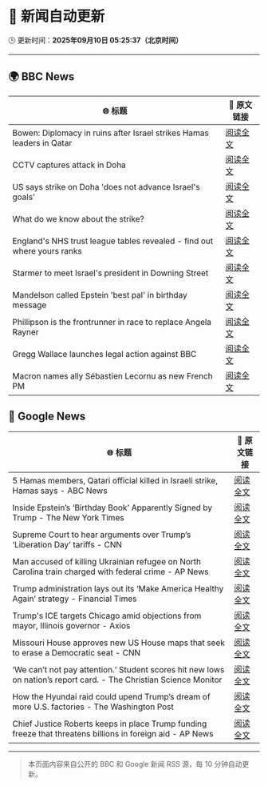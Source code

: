 # 🧠 新闻自动更新

🕒 更新时间：**2025年09月10日 05:25:37（北京时间）**

---

## 🌍 BBC News

| 🌐 标题 | 🔗 原文链接 |
|--------|-------------|
| Bowen: Diplomacy in ruins after Israel strikes Hamas leaders in Qatar | [阅读全文](https://www.bbc.com/news/articles/cm2zepgp5neo?at_medium=RSS&at_campaign=rss) |
| CCTV captures attack in Doha | [阅读全文](https://www.bbc.com/news/videos/c1dq39204wro?at_medium=RSS&at_campaign=rss) |
| US says strike on Doha 'does not advance Israel's goals' | [阅读全文](https://www.bbc.com/news/articles/cx25711r8jxo?at_medium=RSS&at_campaign=rss) |
| What do we know about the strike? | [阅读全文](https://www.bbc.com/news/articles/cq5jl77ygv4o?at_medium=RSS&at_campaign=rss) |
| England's NHS trust league tables revealed - find out where yours ranks | [阅读全文](https://www.bbc.com/news/articles/cq8eqxlypv7o?at_medium=RSS&at_campaign=rss) |
| Starmer to meet Israel's president in Downing Street | [阅读全文](https://www.bbc.com/news/articles/cly9jgmgqe8o?at_medium=RSS&at_campaign=rss) |
| Mandelson called Epstein 'best pal' in birthday message | [阅读全文](https://www.bbc.com/news/articles/cwy9dwe50leo?at_medium=RSS&at_campaign=rss) |
| Phillipson is the frontrunner in race to replace Angela Rayner | [阅读全文](https://www.bbc.com/news/articles/c3rvqv9yg4eo?at_medium=RSS&at_campaign=rss) |
| Gregg Wallace launches legal action against BBC | [阅读全文](https://www.bbc.com/news/articles/cdr60nvd4y2o?at_medium=RSS&at_campaign=rss) |
| Macron names ally Sébastien Lecornu as new French PM | [阅读全文](https://www.bbc.com/news/articles/crmenp1k0mjo?at_medium=RSS&at_campaign=rss) |

## 📰 Google News

| 🌐 标题 | 🔗 原文链接 |
|--------|-------------|
| 5 Hamas members, Qatari official killed in Israeli strike, Hamas says - ABC News | [阅读全文](https://news.google.com/rss/articles/CBMimgFBVV95cUxNS1lnU1NhY282d1MtQThHVDMzT29LU2puMHVpZmxtZ3VzUEZvM3pMckVORHpwTW5aSkdQQ082c0lRT1VpNTBlbnFLNGVGWjgwSFpUQVp0YkV0T3hXeTlDbnlRN1RoV2RqRFJ3NnFEUW1lMk0xOWVlVEs5cVVtUTNGNnpXb0dZaEpzcnAwTEpJZHIzY3VyWUJ2OWpn0gGfAUFVX3lxTE10eVZjdFJuWHU4YXpYbHdBX0RaNkpKcUh3SWJyNllvTXdHaUU4R2hXaFpsU0x0WE1nS2NMTmJfdFBwWnM4U2xDQTFaLThHTEpBQ290VVpHLVlPajJHZEFGT0FsTElQY0dnVU50bmN6X1RhYThrVTBvYkI1dGttM2htUEkzS0ZXS2JLaXFaSW45cXFwSWxpS2tiM3YycUxHaw?oc=5) |
| Inside Epstein’s ‘Birthday Book’ Apparently Signed by Trump - The New York Times | [阅读全文](https://news.google.com/rss/articles/CBMihAFBVV95cUxOdjEzb2J5UTQ0dWxwWGp5by1kRm9qVFF4aHdjeUJ5RDVtNkVIa3VSSmF0M2x3M1RQMGlzMk5MWlY2N1VXMVJ6c3BLbV8zLXpzMnE4a0ZHN1RpSDg0OUR3WDg4YUI4YTliTldBYktCTl85dHVxZEhmUXFwczF6RXdRZG1SSEI?oc=5) |
| Supreme Court to hear arguments over Trump’s ‘Liberation Day’ tariffs - CNN | [阅读全文](https://news.google.com/rss/articles/CBMibkFVX3lxTE9SUHFnZGZtb0lYTzBGVlpKV2FfeDJsODJVNzk4cnFrZ2NEUVYtU2JVcFBVLThYZ1FwSDN4VzM0Sm80WU4xMGVfWmMxTEVjLWc1c2k0SGVDT2xmc1EtaVRocWcyblpRa2ppODRaS0JR?oc=5) |
| Man accused of killing Ukrainian refugee on North Carolina train charged with federal crime - AP News | [阅读全文](https://news.google.com/rss/articles/CBMisAFBVV95cUxQbm1ZdjF2a1pMSVpmbGpPUFJmdXBkRzVENW5FdXVQMEM2M2ZLSXhnVFJNOTdzcWpORmJEV3JiNUo3UkhOQ0lTWWliVVN4TlhyMGZ0QjdKNVA4ZU04U0ktdlM0RlVpSzAxSEdoM3FqbmI1QUttMGhjVDN1aWJ0d3FXdmFBMExieC1ndEpOUWJzSUR2NnlhbzFUWjBnQzJwZTYwTHBXQkFFUXk4M2JNY0FJUQ?oc=5) |
| Trump administration lays out its ‘Make America Healthy Again’ strategy - Financial Times | [阅读全文](https://news.google.com/rss/articles/CBMicEFVX3lxTE15bnJ4emxuYm1Qb2xMNFhzY25ueURiMm4zUEJXT2VuRTM4bzFaMFBMemRId0xmUFBPU3J4Z0Q4YlpBZ2N5UUQ2NDlpTU56a3BDQXBCZXYtZV9kVVlTck5SbFdBZmtjSkpwNlU1b05lTGU?oc=5) |
| Trump's ICE targets Chicago amid objections from mayor, Illinois governor - Axios | [阅读全文](https://news.google.com/rss/articles/CBMihgFBVV95cUxOWXBxLWdwOGV3ZlBaUlJ0QVRHbndtYjkwN0QzRlNPZGptVnJTT0lXcThGUUdLT1JFVU1jM0pfYzlYSk1saHJBT2dPV203di01dmcxaW45UXhwS1RNaExXa0JSU1BuTG9GQTJnWlNhRHc4VkFySW1vUHNaTmdEekNlZ01BUGpGQQ?oc=5) |
| Missouri House approves new US House maps that seek to erase a Democratic seat - CNN | [阅读全文](https://news.google.com/rss/articles/CBMib0FVX3lxTE0zMnFkZFZ3d0VoZ09LMG1CUzltOHlFa205bHV3VDRYTWhncjZ6ZGI5a0JKOEJjNDN0d2xoc1ktcFhNSWRmYjk3aXZSM3hnTmJjYkI1d3Z4WDBOMGJkU2xYT2Mzdk1BRUU1MzZqazA5QQ?oc=5) |
| ‘We can’t not pay attention.’ Student scores hit new lows on nation’s report card. - The Christian Science Monitor | [阅读全文](https://news.google.com/rss/articles/CBMioAFBVV95cUxPNjR3cHlVSlNZYUwxVG9Ha1BKaXV6VU5zQlJhbkRzNWthQUZGVVJvemUweU1JMHZVR3FERTFwd2dqVDBsT2R0YmxnanlQc291TFZMaEYxT3M4dUVjcms5MzZ1TDMwdEtrMTlNelNyQ3B0Y2dZZVpiM1Ytc1hUWnZrVGRST2o3dnhCVV9RaV9yNWJoWVFhX2ctMnlDVWVZTzBR0gG6AUFVX3lxTE1JV3BsQ0xGMEFCRFFnTFpGSWFORzcycG9aQzZHdTQwQXNDTzFMemtBaTViTThSbUhVcjFZbWZHNUtVVlAtR0huZ0xnTzVLSWdhTUc3VWVpcDkyVXZWRkZETF9OZmNma2tWUGRnV0VSbVdLZlFGLUZZd1JLU3VmUnM0WjI5bnJKMmRWcmtDMXVuN1dXdjFnVEJNdlRONWQ2TkNkMjF2SG9JTjZIZWFjbE5CTmxSSGxYMGNtQQ?oc=5) |
| How the Hyundai raid could upend Trump’s dream of more U.S. factories - The Washington Post | [阅读全文](https://news.google.com/rss/articles/CBMimwFBVV95cUxQdXJtMTE1bUJ1QjRYV1EzOFlYUTJ4RGdlLVlNbWsyck53YnZXWXAxQ2I2MU52ZllmLVdKVmVNRkduVUw1enBzY2ljS2dScXNhVjFrMWhLSFhCZU1ycUk2VE5ZV3BhNVlvSjE1YTdIWHQ2bVBFUFgyZHlKN0ZGcDRreWtZdWd5TjdGS2JnY3BwODVLTm13dmRBcV9oOA?oc=5) |
| Chief Justice Roberts keeps in place Trump funding freeze that threatens billions in foreign aid - AP News | [阅读全文](https://news.google.com/rss/articles/CBMinwFBVV95cUxOZ3RzZUo4OFFjWTNFMEU0QjM0VGl3M1hFaFk0cnBoMGt5U1E2Q1o2aEFZODl4MGhTQ2o2dVRocUdmXzREYWpXVTVqZElWUGxYbGdOUVJ3YTNtbzhTYnFhb3lWRTFzOWVVNFFUQ29EY3ZYWGRrVHlwbkJpZk5Kb20wTWhoZ2tMUlV1WlRkUUk4V2FXMExUQzZnWGhvVmxvZHc?oc=5) |

---
> 本页面内容来自公开的 BBC 和 Google 新闻 RSS 源，每 10 分钟自动更新。